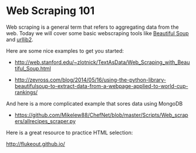 # Web Scraping 101

Web scraping is a general term that refers to aggregating data from the web. Today we will cover some basic webscraping tools like [Beautiful Soup](https://www.crummy.com/software/BeautifulSoup/) and [urllib2](https://docs.python.org/2/library/urllib2.html).

Here are some nice examples to get you started:

* http://web.stanford.edu/~zlotnick/TextAsData/Web_Scraping_with_Beautiful_Soup.html

* http://zevross.com/blog/2014/05/16/using-the-python-library-beautifulsoup-to-extract-data-from-a-webpage-applied-to-world-cup-rankings/

And here is a more complicated example that sores data using MongoDB

* https://github.com/Mikelew88/ChefNet/blob/master/Scripts/Web_scrapers/allrecipes_scraper.py


Here is a great resource to practice HTML selection:

http://flukeout.github.io/
